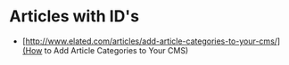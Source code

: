 



Articles with ID's
======

 - [http://www.elated.com/articles/add-article-categories-to-your-cms/](How to Add Article Categories to Your CMS)
